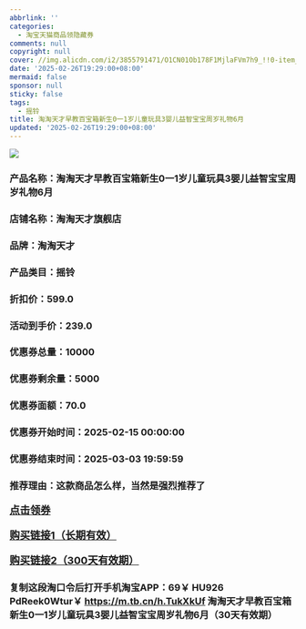 ```yaml
---
abbrlink: ''
categories:
  - 淘宝天猫商品领隐藏券
comments: null
copyright: null
cover: //img.alicdn.com/i2/3855791471/O1CN01Ob178F1MjlaFVm7h9_!!0-item_pic.jpg
date: '2025-02-26T19:29:00+08:00'
mermaid: false
sponsor: null
sticky: false
tags:
  - 摇铃
title: 淘淘天才早教百宝箱新生0一1岁儿童玩具3婴儿益智宝宝周岁礼物6月
updated: '2025-02-26T19:29:00+08:00'
--- 
```


![](//img.alicdn.com/i2/3855791471/O1CN01Ob178F1MjlaFVm7h9_!!0-item_pic.jpg)

### 产品名称：淘淘天才早教百宝箱新生0一1岁儿童玩具3婴儿益智宝宝周岁礼物6月
### 店铺名称：淘淘天才旗舰店
### 品牌：淘淘天才
### 产品类目：摇铃
### 折扣价：599.0
### 活动到手价：239.0
### 优惠券总量：10000
### 优惠券剩余量：5000
### 优惠券面额：70.0
### 优惠券开始时间：2025-02-15 00:00:00	
### 优惠券结束时间：2025-03-03 19:59:59	
### 推荐理由：这款商品怎么样，当然是强烈推荐了

<p style="font-size: 18px; font-weight: bold;">
  <a href="https://uland.taobao.com/coupon/edetail?e=bMIRoFhEGJGlhHvvyUNXZfh8CuWt5YH5OVuOuRD5gLJMmdsrkidbOWBzzpT26idJC%2FwU0qzOZ1EjxFCl0n8H55GVzEf%2Bzl%2BzdRDmoNieuSI5dlNdn0EhfhhNVHh7A1SXmVSQGtkTzsnyMW3eIAWKRa6LeGhgJY%2B%2F7NjcxRIBfQbVM%2Fe4LpP7Oq9ple94x%2FzCLdVrKEaxY8QnXGzT4Izn4TAH9YwF2Xnjl9JUUlFRIV%2BKKoz%2FahSTdjW6CW2SaWtRHsHfkY5nVlAaQcAM%2Fbtha%2FCk2a3RovpJzf68hdkKTP3FMwc6Zyj9OAiOKjSQvDwS7hvEL7vMl9D6egOBM2HCYw%3D%3D&traceId=2166d8db17407296732636749d133b&union_lens=lensId%3AOPT%401740729687%40210434fe_1d10_1954b931f0b_a540%4001%40eyJmbG9vcklkIjo3MzM1NH0ie" target="_blank">点击领券</a>
</p>
<p style="font-size: 18px; font-weight: bold;">
  <a href="https://s.click.taobao.com/t?e=m%3D2%26s%3Dpk4MD%2B8es%2BFw4vFB6t2Z2ueEDrYVVa64K7Vc7tFgwiHjf2vlNIV67kkfnVn6TwKdD%2FHdSRms18j3ID%2FV1RqsF4wnCJeELi4I%2FIEn%2BS1IjHAB0ghlTd7WlZVm%2FOAUUFw71qrpxiwMoCNxc1AtbZGVS4u1reQvT2NcP47cNspyQ%2FoLZMqoQW%2BfuKGzo1lVxIioFzXoLo%2BjNwzbhdTAyjplGaBBzlhnnLAiwXuA%2FMcw2sdpFFaYXv1ym6O8jnCfx0h24FIsVwF75GeRmfcD0XF1fgX7qpY2hN8aTc7jC1Dcr3RdeEqtwEl0zOqxFFzVXObgNuKgKAP6EjGiZ%2BQMlGz6FQ%3D%3D" target="_blank">购买链接1（长期有效）</a>
</p>
<p style="font-size: 18px; font-weight: bold;">
  <a href="https://s.click.taobao.com/9Y2uOYs" target="_blank">购买链接2（300天有效期）</a>
</p>

### 复制这段淘口令后打开手机淘宝APP：69￥ HU926 PdReek0Wtur￥ https://m.tb.cn/h.TukXkUf  淘淘天才早教百宝箱新生0一1岁儿童玩具3婴儿益智宝宝周岁礼物6月（30天有效期）
